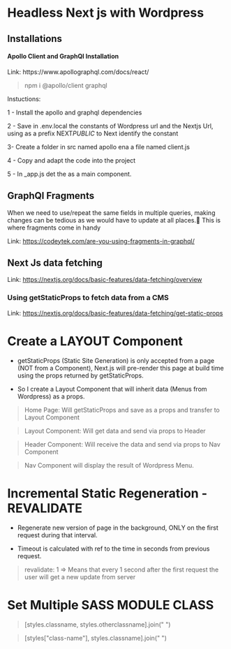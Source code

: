 # Headless Next js with Wordpress

## Installations

<h4>Apollo Client and GraphQl Installation</h4>
Link: https://www.apollographql.com/docs/react/

> npm i @apollo/client graphql

Instuctions:

1 - Install the apollo and graphql dependencies

2 - Save in .env.local the constants of Wordpress url and the Nextjs Url, using as a prefix NEXT*PUBLIC* to Next identify the constant

3- Create a folder in src named apollo ena a file named client.js

4 - Copy and adapt the code into the project

5 - In \_app.js det the <ApolloProvider client={client}></ApolloProvider> as a main component.

## GraphQl Fragments

<p>When we need to use/repeat the same fields in multiple queries, making changes can be tedious as we would have to update at all places.😬 This is where fragments come in handy </p>

Link: https://codeytek.com/are-you-using-fragments-in-graphql/

## Next Js data fetching

Link: https://nextjs.org/docs/basic-features/data-fetching/overview

### Using getStaticProps to fetch data from a CMS

Link: https://nextjs.org/docs/basic-features/data-fetching/get-static-props

# Create a LAYOUT Component

- getStaticProps (Static Site Generation) is only accepted from a page (NOT from a Component), Next.js will pre-render this page at build time using the props returned by getStaticProps.

- So I create a Layout Component that will inherit data (Menus from Wordpress) as a props.

> Home Page: Will getStaticProps and save as a props and transfer to Layout Component

> Layout Component: Will get data and send via props to Header

> Header Component: Will receive the data and send via props to Nav Component

> Nav Component will display the result of Wordpress Menu.

# Incremental Static Regeneration - REVALIDATE

- Regenerate new version of page in the background, ONLY on the first request during that interval.

* Timeout is calculated with ref to the time in seconds from previous request.

> revalidate: 1 => Means that every 1 second after the first request the user will get a new update from server

# Set Multiple SASS MODULE CLASS

> [styles.classname, styles.otherclassname].join(" ")

> [styles["class-name"], styles.classname].join(" ")

